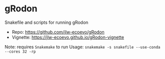 # gRodon
Snakefile and scripts for running gRodon

- Repo: https://github.com/jlw-ecoevo/gRodon
- Vignette: https://jlw-ecoevo.github.io/gRodon-vignette

Note: requires `Snakemake` to run
Usage: `snakemake -s snakefile --use-conda --cores 32 -rp`
